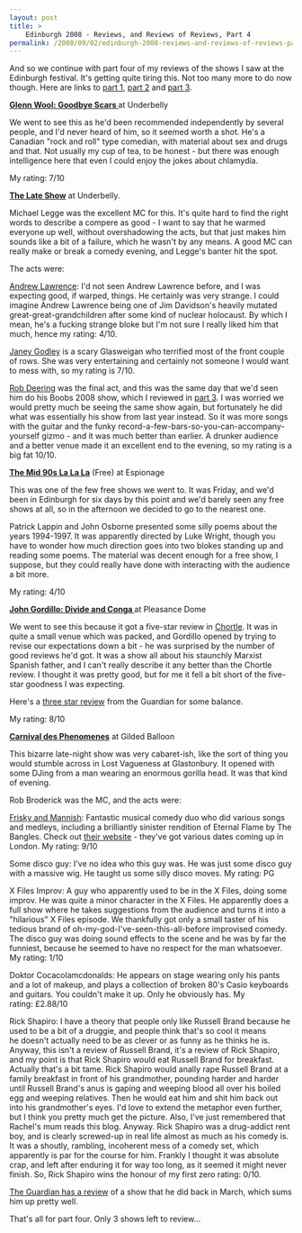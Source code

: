 ```yaml
---
layout: post
title: >
    Edinburgh 2008 - Reviews, and Reviews of Reviews, Part 4
permalink: /2008/09/02/edinburgh-2008-reviews-and-reviews-of-reviews-part-4/
---
```

And so we continue with part four of my reviews of the shows I saw at the Edinburgh festival. It's getting quite tiring this. Not too many more to do now though. Here are links to <a href="http://www.axeuk.com/alex/blog/2008/08/19/edinburgh-2008-reviews-and-reviews-of-reviews-part-1/">part 1</a>, <a href="http://www.axeuk.com/alex/blog/2008/08/20/edinburgh-2008-reviews-and-reviews-of-reviews-part-2/">part 2</a> and <a href="http://www.axeuk.com/alex/blog/2008/08/23/edinburgh-2008-reviews-and-reviews-of-reviews-part-3/">part 3</a>.

<strong><span style="text-decoration:underline;">Glenn Wool: Goodbye Scars
</span></strong>at Underbelly

We went to see this as he'd been recommended independently by several people, and I'd never heard of him, so it seemed worth a shot. He's a Canadian "rock and roll" type comedian, with material about sex and drugs and that. Not usually my cup of tea, to be honest - but there was enough intelligence here that even I could enjoy the jokes about chlamydia.

My rating: 7/10

<span style="text-decoration:underline;"><strong>The Late Show</strong></span>
at Underbelly.

Michael Legge was the excellent MC for this. It's quite hard to find the right words to describe a compere as good - I want to say that he warmed everyone up well, without overshadowing the acts, but that just makes him sounds like a bit of a failure, which he wasn't by any means. A good MC can really make or break a comedy evening, and Legge's banter hit the spot.

The acts were:

<a href="http://www.andrewlawrencecomedy.co.uk/">Andrew Lawrence</a>: I'd not seen Andrew Lawrence before, and I was expecting good, if warped, things. He certainly was very strange. I could imagine Andrew Lawrence being one of Jim Davidson's heavily mutated great-great-grandchildren after some kind of nuclear holocaust. By which I mean, he's a fucking strange bloke but I'm not sure I really liked him that much, hence my rating: 4/10.

<a href="http://www.janeygodley.co.uk/">Janey Godley</a> is a scary Glasweigan who terrified most of the front couple of rows. She was very entertaining and certainly not someone I would want to mess with, so my rating is 7/10.

<a href="http://www.robdeering.com/">Rob Deering</a> was the final act, and this was the same day that we'd seen him do his Boobs 2008 show, which I reviewed in <a href="http://www.axeuk.com/alex/blog/2008/08/23/edinburgh-2008-reviews-and-reviews-of-reviews-part-3/">part 3</a>. I was worried we would pretty much be seeing the same show again, but fortunately he did what was essentially his show from last year instead. So it was more songs with the guitar and the funky record-a-few-bars-so-you-can-accompany-yourself gizmo - and it was much better than earlier. A drunker audience and a better venue made it an excellent end to the evening, so my rating is a big fat 10/10.

<strong><span style="text-decoration:underline;">The Mid 90s La La La</span></strong> (Free)
at Espionage

This was one of the few free shows we went to. It was Friday, and we'd been in Edinburgh for six days by this point and we'd barely seen any free shows at all, so in the afternoon we decided to go to the nearest one.

Patrick Lappin and John Osborne presented some silly poems about the years 1994-1997. It was apparently directed by Luke Wright, though you have to wonder how much direction goes into two blokes standing up and reading some poems. The material was decent enough for a free show, I suppose, but they could really have done with interacting with the audience a bit more.

My rating: 4/10

<strong><span style="text-decoration:underline;">John Gordillo: Divide and Conga
</span></strong>at Pleasance Dome

We went to see this because it got a five-star review in <a href="http://www.chortle.co.uk/shows/edinburgh_fringe_2008/j/16029/john_gordillo%3A_divide_%26_conga/review/">Chortle</a>. It was in quite a small venue which was packed, and Gordillo opened by trying to revise our expectations down a bit - he was surprised by the number of good reviews he'd got. It was a show all about his staunchly Marxist Spanish father, and I can't really describe it any better than the Chortle review. I thought it was pretty good, but for me it fell a bit short of the five-star goodness I was expecting.

Here's a <a href="http://www.guardian.co.uk/culture/2008/aug/14/edinburgh.festival.john.gordillo">three star review</a> from the Guardian for some balance.

My rating: 8/10

<span style="text-decoration:underline;"><strong>Carnival des Phenomenes</strong></span>
at Gilded Balloon

This bizarre late-night show was very cabaret-ish, like the sort of thing you would stumble across in Lost Vagueness at Glastonbury. It opened with some DJing from a man wearing an enormous gorilla head. It was that kind of evening.

Rob Broderick was the MC, and the acts were:

<a href="http://www.friskyandmannish.co.uk">Frisky and Mannish</a>: Fantastic musical comedy duo who did various songs and medleys, including a brilliantly sinister rendition of Eternal Flame by The Bangles. Check out <a href="http://www.friskyandmannish.co.uk/">their website</a> - they've got various dates coming up in London. My rating: 9/10

Some disco guy: I've no idea who this guy was. He was just some disco guy with a massive wig. He taught us some silly disco moves. My rating: PG

X Files Improv: A guy who apparently used to be in the X Files, doing some improv. He was quite a minor character in the X Files. He apparently does a full show where he takes suggestions from the audience and turns it into a "hilarious" X Files episode. We thankfully got only a small taster of his tedious brand of oh-my-god-I've-seen-this-all-before improvised comedy. The disco guy was doing sound effects to the scene and he was by far the funniest, because he seemed to have no respect for the man whatsoever. My rating: 1/10

Doktor Cocacolamcdonalds: He appears on stage wearing only his pants and a lot of makeup, and plays a collection of broken 80's Casio keyboards and guitars. You couldn't make it up. Only he obviously has. My rating: £2.88/10

Rick Shapiro: I have a theory that people only like Russell Brand because he used to be a bit of a druggie, and people think that's so cool it means he doesn't actually need to be as clever or as funny as he thinks he is. Anyway, this isn't a review of Russell Brand, it's a review of Rick Shapiro, and my point is that Rick Shapiro would eat Russell Brand for breakfast. Actually that's a bit tame. Rick Shapiro would anally rape Russell Brand at a family breakfast in front of his grandmother, pounding harder and harder until Russell Brand's anus is gaping and weeping blood all over his boiled egg and weeping relatives. Then he would eat him and shit him back out into his grandmother's eyes. I'd love to extend the metaphor even further, but I think you pretty much get the picture. Also, I've just remembered that Rachel's mum reads this blog. Anyway. Rick Shapiro was a drug-addict rent boy, and is clearly screwed-up in real life almost as much as his comedy is. It was a shoutly, rambling, incoherent mess of a comedy set, which apparently is par for the course for him. Frankly I thought it was absolute crap, and left after enduring it for way too long, as it seemed it might never finish. So, Rick Shapiro wins the honour of my first zero rating: 0/10.

<a href="http://www.guardian.co.uk/stage/2008/mar/12/theatre2">The Guardian has a review</a> of a show that he did back in March, which sums him up pretty well.

That's all for part four. Only 3 shows left to review...